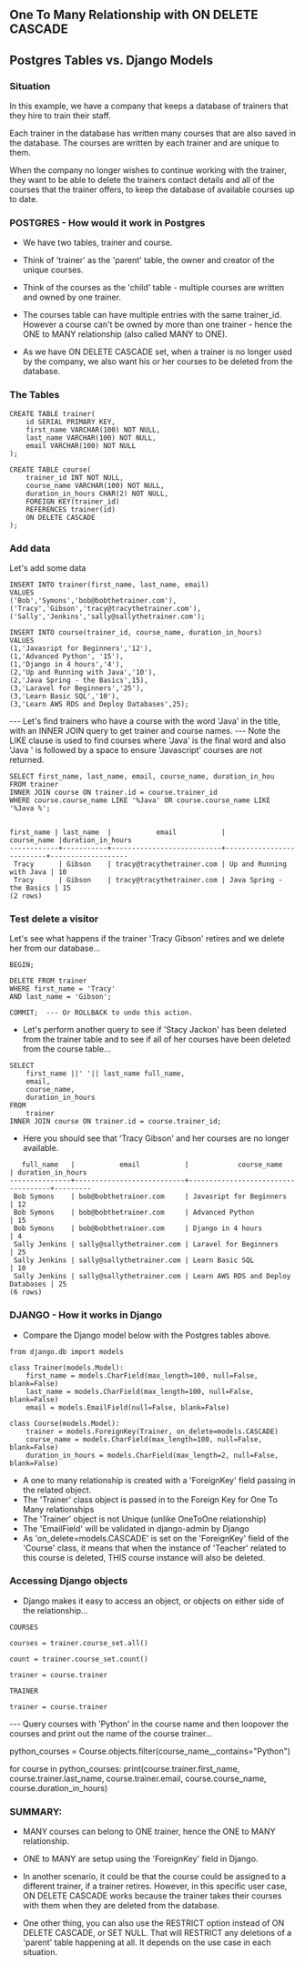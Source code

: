 ## One To Many Relationship with ON DELETE CASCADE
## Postgres Tables vs. Django Models 

### Situation
In this example, we have a company that keeps a database of trainers that they hire to train their staff. 

Each trainer in the database has written many courses that are also saved in the database.  The courses are written by each trainer and are unique to them.

When the company no longer wishes to continue working with the trainer, they want to be able to delete the trainers contact details and all of the courses that the trainer offers, to keep the database of available courses up to date.

### POSTGRES - How would it work in Postgres

- We have two tables, trainer and course.
- Think of 'trainer' as the 'parent' table, the owner and creator of the unique courses.
- Think of the courses as the 'child' table - multiple courses are written and owned by one trainer.



- The courses table can have multiple entries with the same trainer_id.  However a course can't be owned by more than one trainer - hence the ONE to MANY relationship (also called MANY to ONE).

- As we have ON DELETE CASCADE set, when a trainer is no longer used by the company, we also want his or her courses to be deleted from the database.

### The Tables

```
CREATE TABLE trainer(
    id SERIAL PRIMARY KEY,
    first_name VARCHAR(100) NOT NULL,
    last_name VARCHAR(100) NOT NULL,
    email VARCHAR(100) NOT NULL
);

CREATE TABLE course(
    trainer_id INT NOT NULL,
    course_name VARCHAR(100) NOT NULL,
    duration_in_hours CHAR(2) NOT NULL,
    FOREIGN KEY(trainer_id)
    REFERENCES trainer(id)
    ON DELETE CASCADE
);

```

### Add data
Let's add some data

```
INSERT INTO trainer(first_name, last_name, email)
VALUES
('Bob','Symons','bob@bobthetrainer.com'),
('Tracy','Gibson','tracy@tracythetrainer.com'),
('Sally','Jenkins','sally@sallythetrainer.com');

INSERT INTO course(trainer_id, course_name, duration_in_hours)
VALUES
(1,'Javasript for Beginners','12'),
(1,'Advanced Python', '15'),
(1,'Django in 4 hours','4'),
(2,'Up and Running with Java','10'),
(2,'Java Spring - the Basics',15),
(3,'Laravel for Beginners','25'),
(3,'Learn Basic SQL','10'),
(3,'Learn AWS RDS and Deploy Databases',25);
```

--- Let's find trainers who have a course with the word 'Java' in the title, with an INNER JOIN query to get trainer and course names.
--- Note the LIKE clause is used to find courses where 'Java' is the final word and also 'Java ' is followed by a space to ensure 'Javascript' courses are not returned.

```
SELECT first_name, last_name, email, course_name, duration_in_hou
FROM trainer
INNER JOIN course ON trainer.id = course.trainer_id
WHERE course.course_name LIKE '%Java' OR course.course_name LIKE '%Java %';


first_name | last_name  |           email           |       course_name |duration_in_hours 
------------+-----------+---------------------------+--------------------------+-------------------
 Tracy      | Gibson    | tracy@tracythetrainer.com | Up and Running with Java | 10
 Tracy      | Gibson    | tracy@tracythetrainer.com | Java Spring - the Basics | 15
(2 rows)

```

### Test delete a visitor
Let's see what happens if the trainer 'Tracy Gibson' retires and we delete her from our database...

```
BEGIN;

DELETE FROM trainer
WHERE first_name = 'Tracy'
AND last_name = 'Gibson';
```

```
COMMIT;  --- Or ROLLBACK to undo this action.
```

- Let's perform another query to see if 'Stacy Jackon' has been deleted from the trainer table and to see if all of her courses have been deleted from the course table...

```
SELECT 
    first_name ||' '|| last_name full_name,
    email,
    course_name,
    duration_in_hours
FROM 
    trainer
INNER JOIN course ON trainer.id = course.trainer_id;

```

- Here you should see that 'Tracy Gibson' and her courses are no longer available.

```
   full_name   |           email           |            course_name    | duration_in_hours 
---------------+---------------------------+------------------------------------+---------
 Bob Symons    | bob@bobthetrainer.com     | Javasript for Beginners            | 12
 Bob Symons    | bob@bobthetrainer.com     | Advanced Python                    | 15
 Bob Symons    | bob@bobthetrainer.com     | Django in 4 hours                  | 4 
 Sally Jenkins | sally@sallythetrainer.com | Laravel for Beginners              | 25
 Sally Jenkins | sally@sallythetrainer.com | Learn Basic SQL                    | 10
 Sally Jenkins | sally@sallythetrainer.com | Learn AWS RDS and Deploy Databases | 25
(6 rows)

```


### DJANGO - How it works in Django

- Compare the Django model below with the Postgres tables above.

```
from django.db import models

class Trainer(models.Model):
    first_name = models.CharField(max_length=100, null=False, blank=False)
    last_name = models.CharField(max_length=100, null=False, blank=False)
    email = models.EmailField(null=False, blank=False)    

class Course(models.Model):
    trainer = models.ForeignKey(Trainer, on_delete=models.CASCADE)
    course_name = models.CharField(max_length=100, null=False, blank=False)
    duration_in_hours = models.CharField(max_length=2, null=False, blank=False)

```

- A one to many relationship is created with a 'ForeignKey' field passing in the related object.
- The 'Trainer' class object is passed in to the Foreign Key for One To Many relationships
- The 'Trainer' object is not Unique (unlike OneToOne relationship)
- The 'EmailField' will be validated in django-admin by Django
- As 'on_delete=models.CASCADE' is set on the 'ForeignKey' field of the 'Course' class, it means that when the instance of 'Teacher' related to this course is deleted, THIS course instance will also be deleted.

### Accessing Django objects

- Django makes it easy to access an object, or objects on either side of the relationship...

```
COURSES 

courses = trainer.course_set.all()

count = trainer.course_set.count()

trainer = course.trainer
```

```
TRAINER

trainer = course.trainer
```

--- Query courses with 'Python' in the course name and then loopover the courses and print out the name of the course trainer...

python_courses = Course.objects.filter(course_name__contains="Python")

for course in python_courses:
    print(course.trainer.first_name, course.trainer.last_name, course.trainer.email, course.course_name, course.duration_in_hours)

### SUMMARY:
- MANY courses can belong to ONE trainer, hence the ONE to MANY relationship.
- ONE to MANY are setup using the 'ForeignKey' field in Django.
- In another scenario, it could be that the course could be assigned to a different trainer, if a trainer retires.  However, in this specific user case, ON DELETE CASCADE works because the trainer takes their courses with them when they are deleted from the database.

- One other thing, you can also use the RESTRICT option instead of ON DELETE CASCADE, or SET NULL.  That will RESTRICT any deletions of a 'parent' table happening at all. It depends on the use case in each situation.
